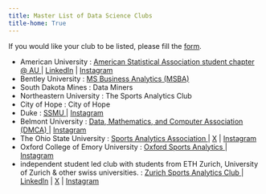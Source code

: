 ```yaml
---
title: Master List of Data Science Clubs
title-home: True
---
```


If you would like your club to be listed, please fill the [form](https://forms.gle/AM2f8aYC6bje4L4X8).

+ American University : [ American Statistical Association student chapter @ AU ]( https://american.campuslabs.com/engage/organization/asa ) | [LinkedIn]( https://www.linkedin.com/company/american-statistical-association-american-university-student-chapter/?viewAsMember=true ) | [Instagram]( https://www.instagram.com/powerofdata_asa/ )
+ Bentley University : [ MS Business Analytics (MSBA) ]( https://www.bentley.edu/academics/graduate-programs/masters-business-analytics )
+ South Dakota Mines : Data Miners
+ Northeastern University : The Sports Analytics Club
+ City of Hope : City of Hope
+ Duke : [ SSMU ]( https://dukegroups.com/ssmu/home/ ) | [Instagram](https://www.instagram.com/dukessmu)
+ Belmont University : [ Data, Mathematics, and Computer Association (DMCA) ]( https://bruinlink.belmont.edu/organization/MAACM ) | [Instagram]( https://www.instagram.com/belmontdmca/ )
+ The Ohio State University : [ Sports Analytics Association ]( https://sportsandsociety.osu.edu/ssi-student-engagement/sports-analytics-association ) | [X]( OSU_SAA ) | [Instagram]( saaohiostate )
+ Oxford College of Emory University : [ Oxford Sports Analytics ]( https://oxsportsanalytics.wixsite.com/oxford-sports-analyt ) | [Instagram](https://www.instagram.com/sportsanalyticsox)
+ independent student led club with students from ETH Zurich, University of Zurich & other swiss universities. : [ Zurich Sports Analytics Club ]( https://zsac.live/ ) | [LinkedIn]( https://www.linkedin.com/company/zurich-sports-analytics-club/ ) | [X]( - ) | [Instagram]( https://www.instagram.com/sportsanalyticszh?igsh=MWRxdXd3YnIybzEzZA== )